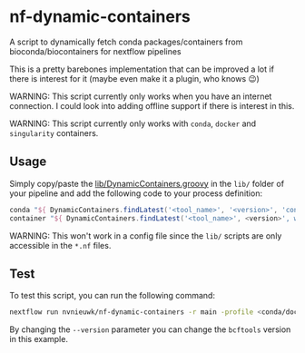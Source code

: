 # nf-dynamic-containers
A script to dynamically fetch conda packages/containers from bioconda/biocontainers for nextflow pipelines

This is a pretty barebones implementation that can be improved a lot if there is interest for it (maybe even make it a plugin, who knows :wink:)

WARNING: This script currently only works when you have an internet connection. I could look into adding offline support if there is interest in this.

WARNING: This script currently only works with `conda`, `docker` and `singularity` containers.

## Usage
Simply copy/paste the [lib/DynamicContainers.groovy](lib/DynamicContainers.groovy) in the `lib/` folder of your pipeline and add the following code to your process definition:

```groovy
conda "${ DynamicContainers.findLatest('<tool_name>', '<version>', 'conda') }"
container "${ DynamicContainers.findLatest('<tool_name>', <version>', workflow.containerEngine) }"
```

WARNING: This won't work in a config file since the `lib/` scripts are only accessible in the `*.nf` files.

## Test

To test this script, you can run the following command:

```bash
nextflow run nvnieuwk/nf-dynamic-containers -r main -profile <conda/docker/singularity>
```

By changing the `--version` parameter you can change the `bcftools` version in this example.

